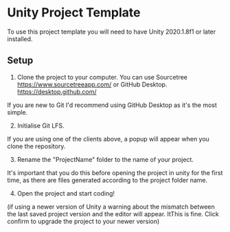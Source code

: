 # Unity Project Template
To use this project template you will need to have Unity 2020.1.8f1 or later installed.

## Setup

1. Clone the project to your computer. 
You can use Sourcetree https://www.sourcetreeapp.com/
or GitHub Desktop. https://desktop.github.com/

If you are new to Git I'd recommend using GitHub Desktop as it's the most simple.

2. Initialise Git LFS.

If you are using one of the clients above, a popup will appear when you clone the repository.

3. Rename the "ProjectName" folder to the name of your project.

It's important that you do this before opening the project in unity for the first time, as there are files generated according to the project folder name.

4. Open the project and start coding!

(if using a newer version of Unity a warning about the mismatch between the last saved project version and the editor will appear. ItThis is fine. Click confirm to upgrade the project to your newer version)



